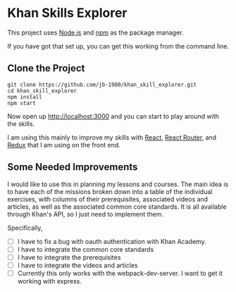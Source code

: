 # Khan Skills Explorer

This project uses [Node.js](https://nodejs.org) and [npm](https://www.npmjs.com/)
as the package manager.

If you have got that set up, you can get this working from the command line.

## Clone the Project

```
git clone https://github.com/jb-1980/khan_skill_explorer.git
cd khan_skill_explorer
npm install
npm start
```

Now open up [http://localhost:3000](http://localhost:3000) and you can start to
play around with the skills.

I am using this mainly to improve my skills with [React](https://facebook.github.io/react/),
[React Router](https://github.com/reactjs/react-router), and [Redux](http://redux.js.org/)
that I am using on the front end.



## Some Needed Improvements

I would like to use this in planning my lessons and courses. The main idea is to
have each of the missions broken down into a table of the individual exercises,
with columns of their prerequisites, associated videos and articles, as well as
the associated common core standards. It is all available through Khan's API, so
I just need to implement them.

Specifically,
- [ ] I have to fix a bug with oauth authentication with Khan Academy.
- [ ] I have to integrate the common core standards
- [ ] I have to integrate the prerequisites
- [ ] I have to integrate the videos and articles
- [ ] Currently this only works with the webpack-dev-server. I want to get it working with express.
